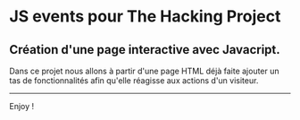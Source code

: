 # JS events pour The Hacking Project
## Création d'une page interactive avec Javacript.


Dans ce projet nous allons à partir d'une page HTML déjà faite ajouter un tas de fonctionnalités afin qu'elle réagisse aux actions d'un visiteur.

***
Enjoy !
